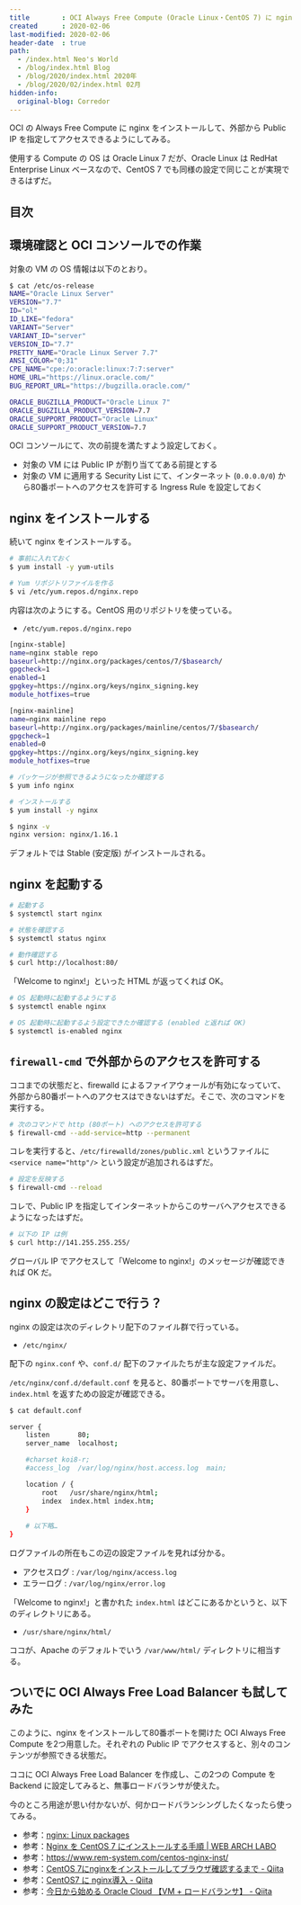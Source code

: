 ```yaml
---
title        : OCI Always Free Compute (Oracle Linux・CentOS 7) に nginx をインストールする
created      : 2020-02-06
last-modified: 2020-02-06
header-date  : true
path:
  - /index.html Neo's World
  - /blog/index.html Blog
  - /blog/2020/index.html 2020年
  - /blog/2020/02/index.html 02月
hidden-info:
  original-blog: Corredor
---
```


OCI の Always Free Compute に nginx をインストールして、外部から Public IP を指定してアクセスできるようにしてみる。

使用する Compute の OS は Oracle Linux 7 だが、Oracle Linux は RedHat Enterprise Linux ベースなので、CentOS 7 でも同様の設定で同じことが実現できるはずだ。

## 目次

## 環境確認と OCI コンソールでの作業

対象の VM の OS 情報は以下のとおり。

```bash
$ cat /etc/os-release
NAME="Oracle Linux Server"
VERSION="7.7"
ID="ol"
ID_LIKE="fedora"
VARIANT="Server"
VARIANT_ID="server"
VERSION_ID="7.7"
PRETTY_NAME="Oracle Linux Server 7.7"
ANSI_COLOR="0;31"
CPE_NAME="cpe:/o:oracle:linux:7:7:server"
HOME_URL="https://linux.oracle.com/"
BUG_REPORT_URL="https://bugzilla.oracle.com/"

ORACLE_BUGZILLA_PRODUCT="Oracle Linux 7"
ORACLE_BUGZILLA_PRODUCT_VERSION=7.7
ORACLE_SUPPORT_PRODUCT="Oracle Linux"
ORACLE_SUPPORT_PRODUCT_VERSION=7.7
```

OCI コンソールにて、次の前提を満たすよう設定しておく。

- 対象の VM には Public IP が割り当ててある前提とする
- 対象の VM に適用する Security List にて、インターネット (`0.0.0.0/0`) から80番ポートへのアクセスを許可する Ingress Rule を設定しておく

## nginx をインストールする

続いて nginx をインストールする。

```bash
# 事前に入れておく
$ yum install -y yum-utils

# Yum リポジトリファイルを作る
$ vi /etc/yum.repos.d/nginx.repo
```

内容は次のようにする。CentOS 用のリポジトリを使っている。

- `/etc/yum.repos.d/nginx.repo`

```bash
[nginx-stable]
name=nginx stable repo
baseurl=http://nginx.org/packages/centos/7/$basearch/
gpgcheck=1
enabled=1
gpgkey=https://nginx.org/keys/nginx_signing.key
module_hotfixes=true

[nginx-mainline]
name=nginx mainline repo
baseurl=http://nginx.org/packages/mainline/centos/7/$basearch/
gpgcheck=1
enabled=0
gpgkey=https://nginx.org/keys/nginx_signing.key
module_hotfixes=true
```

```bash
# パッケージが参照できるようになったか確認する
$ yum info nginx

# インストールする
$ yum install -y nginx

$ nginx -v
nginx version: nginx/1.16.1
```

デフォルトでは Stable (安定版) がインストールされる。

## nginx を起動する

```bash
# 起動する
$ systemctl start nginx

# 状態を確認する
$ systemctl status nginx

# 動作確認する
$ curl http://localhost:80/
```

「Welcome to nginx!」といった HTML が返ってくれば OK。

```bash
# OS 起動時に起動するようにする
$ systemctl enable nginx

# OS 起動時に起動するよう設定できたか確認する (enabled と返れば OK)
$ systemctl is-enabled nginx
```

## `firewall-cmd` で外部からのアクセスを許可する

ココまでの状態だと、firewalld によるファイアウォールが有効になっていて、外部から80番ポートへのアクセスはできないはずだ。そこで、次のコマンドを実行する。

```bash
# 次のコマンドで http (80ポート) へのアクセスを許可する
$ firewall-cmd --add-service=http --permanent
```

コレを実行すると、`/etc/firewalld/zones/public.xml` というファイルに `<service name="http"/>` という設定が追加されるはずだ。

```bash
# 設定を反映する
$ firewall-cmd --reload
```

コレで、Public IP を指定してインターネットからこのサーバへアクセスできるようになったはずだ。

```bash
# 以下の IP は例
$ curl http://141.255.255.255/
```

グローバル IP でアクセスして「Welcome to nginx!」のメッセージが確認できれば OK だ。

## nginx の設定はどこで行う？

nginx の設定は次のディレクトリ配下のファイル群で行っている。

- `/etc/nginx/`

配下の `nginx.conf` や、`conf.d/` 配下のファイルたちが主な設定ファイルだ。

`/etc/nginx/conf.d/default.conf` を見ると、80番ポートでサーバを用意し、`index.html` を返すための設定が確認できる。

```bash
$ cat default.conf

server {
    listen       80;
    server_name  localhost;

    #charset koi8-r;
    #access_log  /var/log/nginx/host.access.log  main;

    location / {
        root   /usr/share/nginx/html;
        index  index.html index.htm;
    }
    
    # 以下略…
}
```

ログファイルの所在もこの辺の設定ファイルを見れば分かる。

- アクセスログ : `/var/log/nginx/access.log`
- エラーログ : `/var/log/nginx/error.log`

「Welcome to nginx!」と書かれた `index.html` はどこにあるかというと、以下のディレクトリにある。

- `/usr/share/nginx/html/`

ココが、Apache のデフォルトでいう `/var/www/html/` ディレクトリに相当する。

## ついでに OCI Always Free Load Balancer も試してみた

このように、nginx をインストールして80番ポートを開けた OCI Always Free Compute を2つ用意した。それぞれの Public IP でアクセスすると、別々のコンテンツが参照できる状態だ。

ココに OCI Always Free Load Balancer を作成し、この2つの Compute を Backend に設定してみると、無事ロードバランサが使えた。

今のところ用途が思い付かないが、何かロードバランシングしたくなったら使ってみる。

- 参考：[nginx: Linux packages](http://nginx.org/en/linux_packages.html#RHEL-CentOS)
- 参考：[Nginx を CentOS 7 にインストールする手順 | WEB ARCH LABO](https://weblabo.oscasierra.net/nginx-centos7-install/)
- 参考：<https://www.rem-system.com/centos-nginx-inst/>
- 参考：[CentOS 7にnginxをインストールしてブラウザ確認するまで - Qiita](https://qiita.com/nooboolean/items/ffcd6b2229f846f195ec)
- 参考：[CentOS7 に nginx導入 - Qiita](https://qiita.com/MuuKojima/items/afc0ad8309ba9c5ed5ee)
- 参考：[今日から始める Oracle Cloud 【VM + ロードバランサ】 - Qiita](https://qiita.com/ryota_hnk/items/0fd83891377197648c9a)
